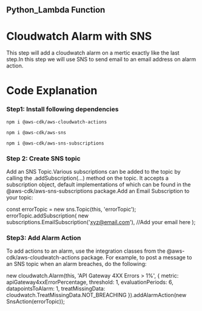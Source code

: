 ## Python_Lambda Function

# Cloudwatch Alarm with SNS

This step will add a cloudwatch alarm on a mertic exactly like the last step.In this step we will use SNS to send email to an email address on alarm action.

# Code Explanation

### Step1: Install following dependencies

`npm i @aws-cdk/aws-cloudwatch-actions`

`npm i @aws-cdk/aws-sns`

`npm i @aws-cdk/aws-sns-subscriptions`

### Step 2: Create SNS topic 
Add an SNS Topic.Various subscriptions can be added to the topic by calling the .addSubscription(...) method on the topic. It accepts a subscription object, default implementations of which can be found in the @aws-cdk/aws-sns-subscriptions package.Add an Email Subscription to your topic:



  const errorTopic = new sns.Topic(this, 'errorTopic');
    errorTopic.addSubscription(
      new subscriptions.EmailSubscription('xyz@email.com'), //Add your email here
    );
    

### Step3: Add Alarm Action
To add actions to an alarm, use the integration classes from the @aws-cdk/aws-cloudwatch-actions package. For example, to post a message to an SNS topic when an alarm breaches, do the following:

  new cloudwatch.Alarm(this, 'API Gateway 4XX Errors > 1%', {
      metric: apiGateway4xxErrorPercentage,
      threshold: 1,
      evaluationPeriods: 6,
      datapointsToAlarm: 1,
      treatMissingData: cloudwatch.TreatMissingData.NOT_BREACHING
    }).addAlarmAction(new SnsAction(errorTopic));

